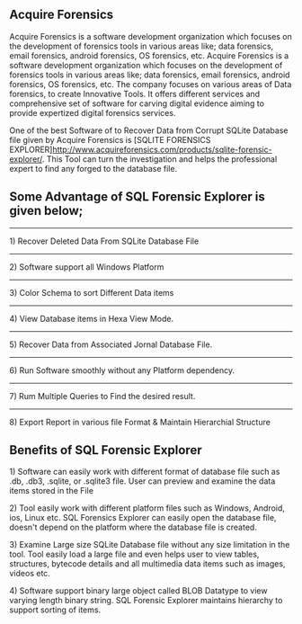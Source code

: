 ## Acquire Forensics

Acquire Forensics is a software development organization which focuses
on the development of forensics tools in various areas like; data
forensics, email forensics, android forensics, OS forensics, etc.
Acquire Forensics is a software development organization which focuses
on the development of forensics tools in various areas like; data
forensics, email forensics, android forensics, OS forensics, etc. The
company focuses on various areas of Data forensics, to create Innovative
Tools. It offers different services and comprehensive set of software
for carving digital evidence aiming to provide expertized digital
forensics services.

One of the best Software of to Recover Data from Corrupt SQLite Database
file given by Acquire Forensics is \[SQLITE FORENSICS
EXPLORER\]<http://www.acquireforensics.com/products/sqlite-forensic-explorer/>.
This Tool can turn the investigation and helps the professional expert
to find any forged to the database file.

## Some Advantage of SQL Forensic Explorer is given below;

------------------------------------------------------------------------

1\) Recover Deleted Data From SQLite Database File

------------------------------------------------------------------------

2\) Software support all Windows Platform

------------------------------------------------------------------------

3\) Color Schema to sort Different Data items

------------------------------------------------------------------------

4\) View Database items in Hexa View Mode.

------------------------------------------------------------------------

5\) Recover Data from Associated Jornal Database File.

------------------------------------------------------------------------

6\) Run Software smoothly without any Platform dependency.

------------------------------------------------------------------------

7\) Rum Multiple Queries to Find the desired result.

------------------------------------------------------------------------

8\) Export Report in various file Format & Maintain Hierarchial
Structure

## Benefits of SQL Forensic Explorer

1\) Software can easily work with different format of database file such
as .db, .db3, .sqlite, or .sqlite3 file. User can preview and examine
the data items stored in the File

2\) Tool easily work with different platform files such as Windows,
Android, ios, Linux etc. SQL Forensics Explorer can easily open the
database file, doesn't depend on the platform where the database file is
created.

3\) Examine Large size SQLite Database file without any size limitation
in the tool. Tool easily load a large file and even helps user to view
tables, structures, bytecode details and all multimedia data items such
as images, videos etc.

4\) Software support binary large object called BLOB Datatype to view
varying length binary string. SQL Forensic Explorer maintains hierarchy
to support sorting of items.